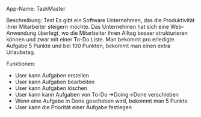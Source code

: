 App-Name: TaskMaster

Beschreibung:
Test
Es gibt ein Software Unternehmen, das die Produktivität ihrer Mitarbeiter steigern möchte.
Das Unternehmen hat sich eine Web-Anwendung überlegt, wo die Mitarbeiter ihren Alltag besser strukturieren können und zwar mit einer To-Do Liste. 
Man bekommt pro erledigte Aufgabe 5 Punkte und bei 100 Punkten, bekommt man einen extra Urlaubstag.

Funktionen:
-	User kann Aufgaben erstellen
-	User kann Aufgaben bearbeiten
-	User kann Aufgaben löschen
-	User kann kann Aufgaben von To-Do ->Doing->Done verschieben
-	Wenn eine Aufgabe in Done geschoben wird, bekommt man 5 Punkte
-	User kann die Priorität einer Aufgabe festlegen



